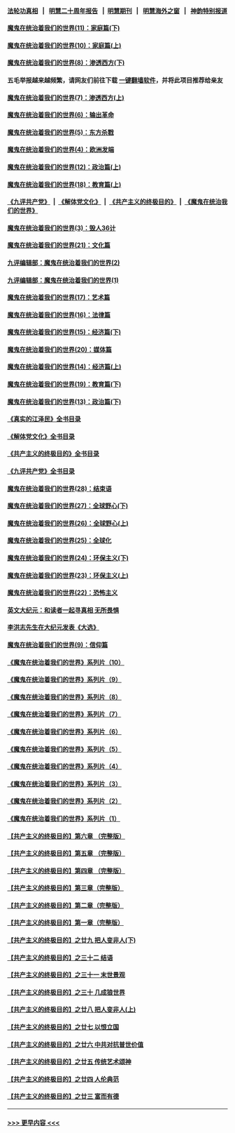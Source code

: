 #### [法轮功真相](https://github.com/gfw-breaker/truth/blob/master/README.md?t=0) &nbsp;&nbsp;|&nbsp;&nbsp; [明慧二十周年报告](https://github.com/gfw-breaker/mh-reports/blob/master/README.md?t=0) &nbsp;&nbsp;|&nbsp;&nbsp;[明慧期刊](https://github.com/gfw-breaker/mh-qikan) &nbsp;&nbsp;|&nbsp;&nbsp; [明慧海外之窗](https://github.com/gfw-breaker/mh-news/blob/master/README.md?t=0) &nbsp;&nbsp;|&nbsp;&nbsp; [神韵特别报道](https://github.com/gfw-breaker/mh-news/blob/master/shenyun.md?t=0)
#### [魔鬼在统治着我们的世界(11)：家庭篇(下)](../pages/nsc422/n10440961.md?t=12121101) 
#### [魔鬼在统治着我们的世界(10)：家庭篇(上)](../pages/nsc422/n10435448.md?t=12121101) 
#### [魔鬼在统治着我们的世界(8)：渗透西方(下)](../pages/nsc422/n10429603.md?t=12121101) 
#### 五毛举报越来越频繁，请网友们前往下载 [一键翻墙软件](https://github.com/gfw-breaker/ssr-accounts)，并将此项目推荐给亲友
#### [魔鬼在统治着我们的世界(7)：渗透西方(上)](../pages/nsc422/n10426013.md?t=12121101) 
#### [魔鬼在统治着我们的世界(6)：输出革命](../pages/nsc422/n10421536.md?t=12121101) 
#### [魔鬼在统治着我们的世界(5)：东方杀戮](../pages/nsc422/n10417707.md?t=12121101) 
#### [魔鬼在统治着我们的世界(4)：欧洲发端](../pages/nsc422/n10414890.md?t=12121101) 
#### [魔鬼在统治着我们的世界(12)：政治篇(上)](../pages/nsc422/n10444576.md?t=12121101) 
#### [魔鬼在统治着我们的世界(18)：教育篇(上)](../pages/nsc422/n10526970.md?t=12121101) 
#### [《九评共产党》](https://github.com/begood0513/9ping.md/blob/master/README.md) &nbsp;|&nbsp; [《解体党文化》](../../../../jtdwh.md/blob/master/README.md)  &nbsp;|&nbsp; [《共产主义的终极目的》](../../../../gczydzjmd.md/blob/master/README.md) &nbsp;|&nbsp; [《魔鬼在统治我们的世界》](../../../../mgztzwmdsj.md/blob/master/README.md) 
#### [魔鬼在统治着我们的世界(3)：毁人36计](../pages/nsc422/n10411583.md?t=12121101) 
#### [魔鬼在统治着我们的世界(21)：文化篇](../pages/nsc422/n10597706.md?t=12121101) 
#### [九评编辑部：魔鬼在统治着我们的世界(2)](../pages/nsc422/n10410036.md?t=12121101) 
#### [九评编辑部：魔鬼在统治着我们的世界(1)](../pages/nsc422/n10406825.md?t=12121101) 
#### [魔鬼在统治着我们的世界(17)：艺术篇](../pages/nsc422/n10499093.md?t=12121101) 
#### [魔鬼在统治着我们的世界(16)：法律篇](../pages/nsc422/n10485969.md?t=12121101) 
#### [魔鬼在统治着我们的世界(15)：经济篇(下)](../pages/nsc422/n10469975.md?t=12121101) 
#### [魔鬼在统治着我们的世界(20)：媒体篇](../pages/nsc422/n10586579.md?t=12121101) 
#### [魔鬼在统治着我们的世界(14)：经济篇(上)](../pages/nsc422/n10457370.md?t=12121101) 
#### [魔鬼在统治着我们的世界(19)：教育篇(下)](../pages/nsc422/n10564808.md?t=12121101) 
#### [魔鬼在统治着我们的世界(13)：政治篇(下)](../pages/nsc422/n10448270.md?t=12121101) 
#### [《真实的江泽民》全书目录](../pages/nsc422/n13721399.md?t=12121101) 
#### [《解体党文化》全书目录](../pages/nsc422/n13721157.md?t=12121101) 
#### [《共产主义的终极目的》全书目录](../pages/nsc422/n13721048.md?t=12121101) 
#### [《九评共产党》全书目录](../pages/nsc422/n13708085.md?t=12121101) 
#### [魔鬼在统治着我们的世界(28)：结束语](../pages/nsc422/n10936246.md?t=12121101) 
#### [魔鬼在统治着我们的世界(27)：全球野心(下)](../pages/nsc422/n10928319.md?t=12121101) 
#### [魔鬼在统治着我们的世界(26)：全球野心(上)](../pages/nsc422/n10900318.md?t=12121101) 
#### [魔鬼在统治着我们的世界(25)：全球化](../pages/nsc422/n10788205.md?t=12121101) 
#### [魔鬼在统治着我们的世界(24)：环保主义(下)](../pages/nsc422/n10695307.md?t=12121101) 
#### [魔鬼在统治着我们的世界(23)：环保主义(上)](../pages/nsc422/n10688613.md?t=12121101) 
#### [魔鬼在统治着我们的世界(22)：恐怖主义](../pages/nsc422/n10614727.md?t=12121101) 
#### [英文大纪元：和读者一起寻真相 无所畏惧](../pages/nsc422/n12542027.md?t=12121101) 
#### [李洪志先生在大纪元发表《大选》](../pages/nsc422/n12534746.md?t=12121101) 
#### [魔鬼在统治着我们的世界(9)：信仰篇](../pages/nsc422/n10432159.md?t=12121101) 
#### [《魔鬼在统治着我们的世界》系列片（10）](../pages/nsc422/n12292670.md?t=12121101) 
#### [《魔鬼在统治着我们的世界》系列片（9）](../pages/nsc422/n12290859.md?t=12121101) 
#### [《魔鬼在统治着我们的世界》系列片（8）](../pages/nsc422/n12287445.md?t=12121101) 
#### [《魔鬼在统治着我们的世界》系列片（7）](../pages/nsc422/n12283425.md?t=12121101) 
#### [《魔鬼在统治着我们的世界》系列片（6）](../pages/nsc422/n12282314.md?t=12121101) 
#### [《魔鬼在统治着我们的世界》系列片（5）](../pages/nsc422/n12281419.md?t=12121101) 
#### [《魔鬼在统治着我们的世界》系列片（4）](../pages/nsc422/n12274024.md?t=12121101) 
#### [《魔鬼在统治着我们的世界》系列片（3）](../pages/nsc422/n12271322.md?t=12121101) 
#### [《魔鬼在统治着我们的世界》系列片（2）](../pages/nsc422/n12269049.md?t=12121101) 
#### [《魔鬼在统治着我们的世界》系列片（1）](../pages/nsc422/n12267575.md?t=12121101) 
#### [【共产主义的终极目的】第六章 （完整版）](../pages/nsc422/n11428913.md?t=12121101) 
#### [【共产主义的终极目的】第五章 （完整版）](../pages/nsc422/n11428912.md?t=12121101) 
#### [【共产主义的终极目的】第四章 （完整版）](../pages/nsc422/n11428907.md?t=12121101) 
#### [【共产主义的终极目的】第三章（完整版）](../pages/nsc422/n11428848.md?t=12121101) 
#### [【共产主义的终极目的】第二章（完整版）](../pages/nsc422/n11428831.md?t=12121101) 
#### [【共产主义的终极目的】第一章（完整版）](../pages/nsc422/n11417651.md?t=12121101) 
#### [【共产主义的终极目的】之廿九 把人变非人(下)](../pages/nsc422/n11344140.md?t=12121101) 
#### [【共产主义的终极目的】之三十二 结语](../pages/nsc422/n11360535.md?t=12121101) 
#### [【共产主义的终极目的】之三十一 末世景观](../pages/nsc422/n11351129.md?t=12121101) 
#### [【共产主义的终极目的】之三十 几成狼世界](../pages/nsc422/n11348280.md?t=12121101) 
#### [【共产主义的终极目的】之廿八 把人变非人(上)](../pages/nsc422/n11340492.md?t=12121101) 
#### [【共产主义的终极目的】之廿七 以恨立国](../pages/nsc422/n11336944.md?t=12121101) 
#### [【共产主义的终极目的】之廿六 中共对抗普世价值](../pages/nsc422/n11324785.md?t=12121101) 
#### [【共产主义的终极目的】之廿五 传统艺术颂神](../pages/nsc422/n11296396.md?t=12121101) 
#### [【共产主义的终极目的】之廿四 人伦典范](../pages/nsc422/n11296397.md?t=12121101) 
#### [【共产主义的终极目的】之廿三 富而有德](../pages/nsc422/n11283598.md?t=12121101) 

----
#### [ >>> 更早内容 <<< ](../indexes/nsc422-earlier.md)
